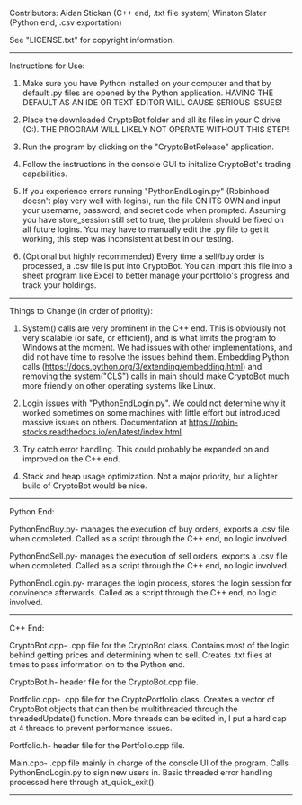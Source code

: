 Contributors:
Aidan Stickan (C++ end, .txt file system)
Winston Slater (Python end, .csv exportation)


See "LICENSE.txt" for copyright information.
________________________________________________________________________________________________________________________________________________________________________

Instructions for Use:
1. Make sure you have Python installed on your computer and that by default .py files are opened by the Python application. HAVING THE DEFAULT AS
   AN IDE OR TEXT EDITOR WILL CAUSE SERIOUS ISSUES!

2. Place the downloaded CryptoBot folder and all its files in your C drive (C:\). THE PROGRAM WILL LIKELY NOT OPERATE WITHOUT THIS STEP!

3. Run the program by clicking on the "CryptoBotRelease" application.

4. Follow the instructions in the console GUI to initalize CryptoBot's trading capabilities.

5. If you experience errors running "PythonEndLogin.py" (Robinhood doesn't play very well with logins), run the file ON ITS OWN
   and input your username, password, and secret code when prompted. Assuming you have store_session still set to true, the problem
   should be fixed on all future logins. You may have to manually edit the .py file to get it working, this step was inconsistent at best
   in our testing.

6. (Optional but highly recommended) Every time a sell/buy order is processed, a .csv file is put into CryptoBot. You can import this file
    into a sheet program like Excel to better manage your portfolio's progress and track your holdings.
________________________________________________________________________________________________________________________________________________________________________

Things to Change (in order of priority):

1. System() calls are very prominent in the C++ end. This is obviously not very scalable (or safe, or efficient), and is what limits the program 
   to Windows at the moment. We had issues with other implementations, and did not have time to resolve the issues behind them.
   Embedding Python calls (https://docs.python.org/3/extending/embedding.html) and removing the system("CLS") calls in main
   should make CryptoBot much more friendly on other operating systems like Linux.

2. Login issues with "PythonEndLogin.py". We could not determine why it worked sometimes on some machines with little effort but introduced massive
   issues on others. Documentation at https://robin-stocks.readthedocs.io/en/latest/index.html.

3. Try catch error handling. This could probably be expanded on and improved on the C++ end.

4. Stack and heap usage optimization. Not a major priority, but a lighter build of CryptoBot would be nice.
________________________________________________________________________________________________________________________________________________________________________

Python End:

PythonEndBuy.py- manages the execution of buy orders, exports a .csv file when completed.
		 Called as a script through the C++ end, no logic involved.

PythonEndSell.py- manages the execution of sell orders, exports a .csv file when completed.
		  Called as a script through the C++ end, no logic involved.

PythonEndLogin.py- manages the login process, stores the login session for convinence afterwards.
		   Called as a script through the C++ end, no logic involved.

__________________________________________________________________________________________________________________________________________________________________________

C++ End:

CryptoBot.cpp- .cpp file for the CryptoBot class. Contains most of the logic behind getting prices
		and determining when to sell. Creates .txt files at times to pass information
		on to the Python end.

CryptoBot.h- header file for the CryptoBot.cpp file.

Portfolio.cpp- .cpp file for the CryptoPortfolio class. Creates a vector of CryptoBot objects that can then be
 		multithreaded through the threadedUpdate() function. More threads can be edited in, I put a hard
		cap at 4 threads to prevent performance issues.

Portfolio.h- header file for the Portfolio.cpp file.

Main.cpp- .cpp file mainly in charge of the console UI of the program. Calls PythonEndLogin.py to sign new users in.
	  Basic threaded error handling processed here through at_quick_exit().

___________________________________________________________________________________________________________________________________________________________________________


